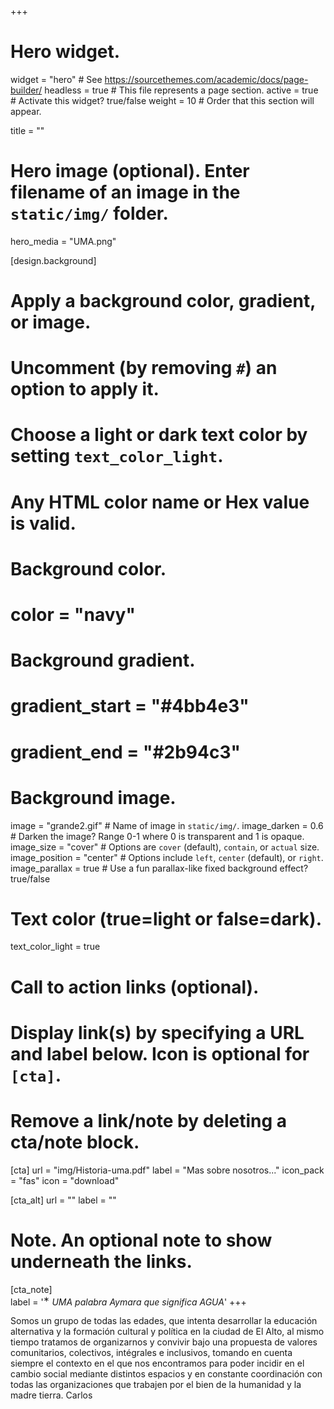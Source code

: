 +++
# Hero widget.
widget = "hero"  # See https://sourcethemes.com/academic/docs/page-builder/
headless = true  # This file represents a page section.
active = true  # Activate this widget? true/false
weight = 10  # Order that this section will appear.

title = ""

# Hero image (optional). Enter filename of an image in the `static/img/` folder.
hero_media = "UMA.png"

[design.background]
  # Apply a background color, gradient, or image.
  #   Uncomment (by removing `#`) an option to apply it.
  #   Choose a light or dark text color by setting `text_color_light`.
  #   Any HTML color name or Hex value is valid.

  # Background color.
  # color = "navy"
  
  # Background gradient.
  # gradient_start = "#4bb4e3"
  # gradient_end = "#2b94c3"
  
  # Background image.
   image = "grande2.gif"  # Name of image in `static/img/`.
   image_darken = 0.6  # Darken the image? Range 0-1 where 0 is transparent and 1 is opaque.
   image_size = "cover"  #  Options are `cover` (default), `contain`, or `actual` size.
   image_position = "center"  # Options include `left`, `center` (default), or `right`.
   image_parallax = true  # Use a fun parallax-like fixed background effect? true/false
  
  # Text color (true=light or false=dark).
  text_color_light = true

# Call to action links (optional).
#   Display link(s) by specifying a URL and label below. Icon is optional for `[cta]`.
#   Remove a link/note by deleting a cta/note block.
[cta]
  url = "img/Historia-uma.pdf"
  label = "Mas sobre nosotros..."
  icon_pack = "fas"
  icon = "download"
  
[cta_alt]
  url = ""
  label = ""

# Note. An optional note to show underneath the links.
[cta_note]  
  label = '<sup>&lowast;</sup> _*UMA palabra Aymara que significa AGUA*_'
+++


Somos un grupo de todas las edades, que intenta desarrollar la educación alternativa y la formación cultural y política en la ciudad de El Alto, al mismo tiempo tratamos de organizarnos y convivir bajo una propuesta de valores comunitarios, colectivos, intégrales e inclusivos, tomando en cuenta siempre el contexto en el que nos encontramos para poder incidir en el cambio social mediante distintos espacios y en constante coordinación con todas las organizaciones que trabajen por el bien de la humanidad y la madre tierra. Carlos
